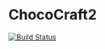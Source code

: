 # ChocoCraft2 
[![Build Status](https://drone.io/github.com/clienthax/ChocoCraft2/status.png)](https://drone.io/github.com/clienthax/ChocoCraft2/latest)
